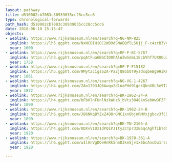```yaml
---
layout: pathway
title: d510002cb7083c30939035cc28cc5cc6
type: chronological-forwards
path_hash: d510002cb7083c30939035cc28cc5cc6
date: 2018-06-10 15:15:47
objects:
- weblink: https://www.rijksmuseum.nl/en/search?q=NG-NM-825
  imglink: https://lh5.ggpht.com/NxNCDIHiOC2WB9dSNWBQflLSUjj_F-c4zrB3VypQbpKdhbMlCAEOovGStfDeE39mLxMj6Hdv40O5wdUSMvqKphnmIuw=s200
  year: 1600
- weblink: https://www.rijksmuseum.nl/en/search?q=RP-P-BI-5767
  imglink: https://lh3.ggpht.com/pqAtFua6BGCID0hAlWZwSdmL1EcbVhT7UXOGu2AAYdUskznFNjq21ZAgLmRYty1eXX75gbaOt4QUmtLZ8BoR_YOJEfhX=s200
  year: 1758
- weblink: https://www.rijksmuseum.nl/en/search?q=RP-F-F15182
  imglink: https://lh5.ggpht.com/9Myt2cigsSZA-Pa2jQ8obOT9ysdxqbeBg9HiKPn2ax4dMDmvOBsO3OsTa1MjxmKzZMPp1kSGiQAHX5rBGf0qyKKchKY=s200
  year: 1861
- weblink: https://www.rijksmuseum.nl/en/search?q=NG-VG-1-4267
  imglink: https://lh4.ggpht.com/ZAo1793JQ6Awqu2d1naPHd9lgokQknXBL5e9TXvgKGcXgR0t6iBqxFyVqM8ZnclVFqg_htFEXbo3VSbBI5jTiBJm6Eg=s200
  year: 1872
- weblink: https://www.rijksmuseum.nl/en/search?q=BK-1962-24-A
  imglink: https://lh4.ggpht.com/bFbHlnFUnlNzkWHz6_bVts3O48knSebWwDFZFjNC2uVRs4j6nVo_3ce7N7LEQN1MNHLI6xAYhBciJo_K8zREUAOD_Q0=s200
  year: 1890
- weblink: https://www.rijksmuseum.nl/en/search?q=BK-1962-24-B
  imglink: https://lh6.ggpht.com/J86NKqBYZxZ4O8rGNC1xnObjnRMVxjgbcv3fC5ndRGZCvnYa5MHptjpsxZBLu33K7CeghUdUKspfG3v6qEFdXkt8t89a=s200
  year: 1890
- weblink: https://www.rijksmuseum.nl/en/search?q=BK-TN-2165-A
  imglink: https://lh4.ggpht.com/UDXvV10z1dPQiPJItyZcTpr3zB6qcAghf1bTdSHf2-f4WVzy7RdUMQafx7vyDTRdSS0ppwuugQNSXTwYl4OUqY0pBDd1=s200
  year: 1920
- weblink: https://www.rijksmuseum.nl/en/search?q=BK-1978-361-A
  imglink: https://lh6.ggpht.com/w1lAnVgDOeHnRk5nmD3keSjv1x6bcAnuQu1rsoQZ523dRjG-Xy7bQD7gKm6xxVNnch-GWHOr_mj8zX12kc8nbtpSVBA=s200
  year: 1928

---
```

